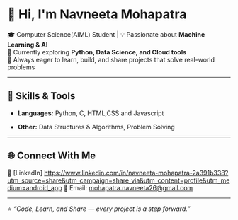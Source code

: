 # 👋 Hi, I'm Navneeta Mohapatra 

🎓 Computer Science(AIML) Student | 💡 Passionate about **Machine Learning & AI**  
🌱 Currently exploring **Python, Data Science, and Cloud tools**  
🚀 Always eager to learn, build, and share projects that solve real-world problems  

---

## 🔧 Skills & Tools  
- **Languages:** Python, C, HTML,CSS and Javascript

- **Other:** Data Structures & Algorithms, Problem Solving   

---

## 🌐 Connect With Me  
💼 [LinkedIn]
https://www.linkedin.com/in/navneeta-mohapatra-2a391b338?utm_source=share&utm_campaign=share_via&utm_content=profile&utm_medium=android_app
📧 Email: mohapatra.navneeta26@gmail.com

---

⭐️ *“Code, Learn, and Share — every project is a step forward.”*
